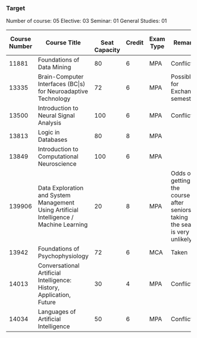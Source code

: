 ### Target
Number of course: 05
Elective: 03
Seminar: 01
General Studies: 01

| Course Number | Course Title                                                                            | <br>Seat Capacity | Credit | Exam Type | Remark                                                                    |
| ------------- | --------------------------------------------------------------------------------------- | ----------------- | ------ | --------- | ------------------------------------------------------------------------- |
| 11881         | Foundations of Data Mining                                                              | 80                | 6      | MPA       | Conflict 1                                                                |
| 13335         | Brain-Computer Interfaces (BC\|s) for Neuroadaptive Technology                          | 72                | 6      | MPA       | Possibly for Exchange semester                                            |
| 13500         | Introduction to Neural Signal Analysis                                                  | 100               | 6      | MPA       | Conflict 1                                                                |
| 13813         | Logic in Databases                                                                      | 80                | 8      | MPA       |                                                                           |
| 13849         | Introduction to Computational Neuroscience                                              | 100               | 6      | MPA       |                                                                           |
| 139906        | Data Exploration and System Management Using Artificial Intelligence / Machine Learning | 20                | 8      | MPA       | Odds of getting the course after seniors taking the seat is very unlikely |
| 13942         | Foundations of Psychophysiology                                                         | 72                | 6      | MCA       | Taken                                                                     |
| 14013         | Conversational Artificial Intelligence: History, Application, Future                    | 30                | 4      | MPA       | Conflict 1                                                                |
| 14034         | Languages of Artificial Intelligence                                                    | 50                | 6      | MPA       | Conflict 1                                                                |
